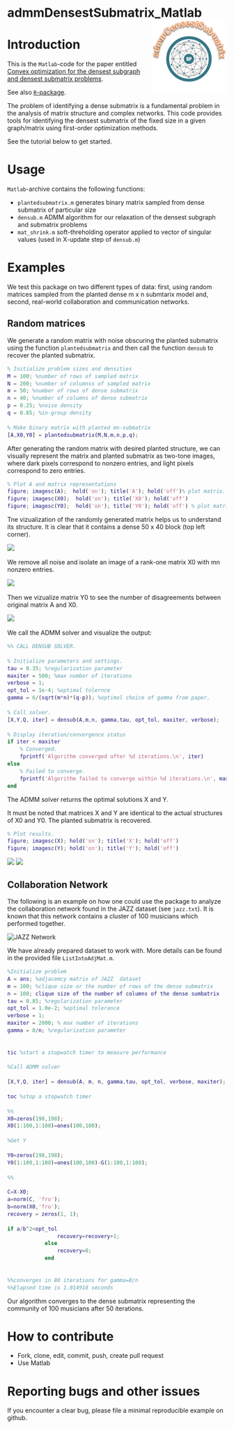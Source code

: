 # admmDensestSubmatrix_Matlab  <img src="icon.png" align="right" height=170/>


# Introduction
This is the `Matlab`-code for the paper entitled [Convex optimization for the densest subgraph and densest submatrix problems](https://github.com/bpames/Densest-Submatrix-Paper/blob/master/Manuscript/dsm-arxiv2019.pdf).

See also [`R`-package](https://github.com/pbombina/admmDensenstSubmatrix).

The problem of identifying a dense submatrix is a fundamental problem in the  analysis of matrix structure and complex networks. This code provides tools for identifying the densest submatrix of the fixed size in a given graph/matrix using first-order optimization methods.

See the tutorial below to get started.

# Usage
`Matlab`-archive contains the following functions:
- `plantedsubmatrix.m` generates binary matrix sampled from dense submatrix of particular size
- `densub.m` ADMM algorithm for our relaxation of the densest subgraph and submatrix problems
- `mat_shrink.m` soft-threholding operator applied to vector of singular values (used in X-update step of `densub.m`)

# Examples
We test this package on two different types of data: first, using random matrices sampled from the planted dense m x n submtarix model and, second, real-world collaboration and communication networks.

## Random matrices
We generate a random matrix with noise obscuring the planted submatrix using the function ``plantedsubmatrix`` and then call the function ``densub`` to recover the planted submatrix.

```Matlab
% Initialize problem sizes and densities
M = 100; %number of rows of sampled matrix
N = 200; %number of columnss of sampled matrix
m = 50; %number of rows of dense submatrix
n = 40; %number of columns of dense submatrix
p = 0.25; %noise density
q = 0.85; %in-group density

% Make binary matrix with planted mn-submatrix
[A,X0,Y0] = plantedsubmatrix(M,N,m,n,p,q);

```

After generating the random matrix with desired planted structure, we can visually represent the matrix and planted submatrix as two-tone images, where dark pixels correspond to nonzero entries, and light pixels correspond to zero entries.

```Matlab
% Plot A and matrix representations
figure; imagesc(A);  hold('on'); title('A'); hold('off')% plot matrix.
figure; imagesc(X0);  hold('on'); title('X0'); hold('off')
figure; imagesc(Y0);  hold('on'); title('Y0'); hold('off') % plot matrix representation of submatrix.

```
Tne vizualization of the randomly generated matrix  helps us to understand its structure. It is clear that it contains a dense 50 x 40 block (top left corner).

![](https://github.com/pbombina/admmDensestSubmatrix_Matlab/blob/master/DEMO/A.png?raw=true)

We remove all noise and isolate an image of a rank-one matrix X0 with mn nonzero entries.

![](https://github.com/pbombina/admmDensestSubmatrix_Matlab/blob/master/DEMO/X0.png?raw=true)

Then we vizualize matrix Y0 to see the number of disagreements between original matrix A and X0.

![](https://github.com/pbombina/admmDensestSubmatrix_Matlab/blob/master/DEMO/Y0.png?raw=true)

We call the ADMM solver and visualize the output:

```Matlab
%% CALL DENSUB SOLVER.

% Initialize parameters and settings.
tau = 0.35; %regularization parameter
maxiter = 500; %max number of iterations
verbose = 1;
opt_tol = 1e-4; %optimal tolernce
gamma = 6/(sqrt(m*n)*(q-p)); %optimal choice of gamma from paper.

% Call solver.
[X,Y,Q, iter] = densub(A,m,n, gamma,tau, opt_tol, maxiter, verbose);

% Display iteration/convergence status
if iter < maxiter
    % Converged.
    fprintf('Algorithm converged after %d iterations.\n', iter) 
else
    % Failed to converge.
    fprintf('Algorithm failed to converge within %d iterations.\n', maxiter)
end

```
The ADMM solver returns the optimal solutions X and Y. 

It must be noted that matrices X and Y are identical to the actual structures of X0 and Y0. The planted submatrix is recovered.

```Matlab
% Plot results.
figure; imagesc(X); hold('on'); title('X'); hold('off')
figure; imagesc(Y); hold('on'); title('Y'); hold('off')
```

![](https://github.com/pbombina/admmDensestSubmatrix_Matlab/blob/master/DEMO/X.png?raw=true)
![](https://github.com/pbombina/admmDensestSubmatrix_Matlab/blob/master/DEMO/Y.png?raw=true)



## Collaboration Network
The following is an example on how one could use the package to analyze the collaboration network found in the JAZZ dataset (see `jazz.txt`). It is known that this network contains a cluster of 100 musicians which performed together.

![JAZZ Network](https://github.com/pbombina/admmDensestSubmatrix_Matlab/blob/master/DEMO/jazz.png?raw=true)

We have already prepared dataset to work with. More details can be found in the provided file `ListIntoAdjMat.m`.

```Matlab
%Initialize problem 
A = ans; %adjacemcy matrix of JAZZ  dataset 
m = 100; %clique size or the number of rows of the dense submatrix 
n = 100; clique size of the number of columns of the dense sumbatrix
tau = 0.85; %regularization parameter
opt_tol = 1.0e-2; %optimal tolerance
verbose = 1;
maxiter = 2000; % max number of iterations 
gamma = 8/n; %regularization parameter


tic %start a stopwatch timer to measure performance

%Call ADMM solver 

[X,Y,Q, iter] = densub(A, m, n, gamma,tau, opt_tol, verbose, maxiter); 

toc %stop a stopwatch timer
 
%%
X0=zeros(198,198);
X0(1:100,1:100)=ones(100,100);

%Get Y

Y0=zeros(198,198);
Y0(1:100,1:100)=ones(100,100)-G(1:100,1:100);
           
%%

C=X-X0;
a=norm(C, 'fro');
b=norm(X0,'fro');
recovery = zeros(1, 1);

if a/b^2<opt_tol
                recovery=recovery+1;
            else
                recovery=0;
            end
 

%%converges in 80 iterations for gamma=8/n
%%Elapsed time is 1.014918 seconds

```

Our algorithm converges to the dense submatrix representing the community of 100 musicians after 50 iterations.     

# How to contribute
- Fork, clone, edit, commit, push, create pull request
- Use Matlab

# Reporting bugs and other issues
If you encounter a clear bug, please file a minimal reproducible example on github.
